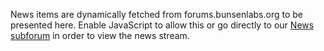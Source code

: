 <noscript>
<div class="warning">
<p>
News items are dynamically fetched from forums.bunsenlabs.org to be presented
here. Enable JavaScript to allow this or go directly to our <a href="https://forums.bunsenlabs.org/viewforum.php?id=12">News subforum</a>
in order to view the news stream.
</p>
</div>
</noscript>
<div class="warning" id="error-message" style="display:none;">
<p>
There was an error fetching the news feed. Please try reloading the page to retry.
</p>
</div>
<div class="news"></div>
